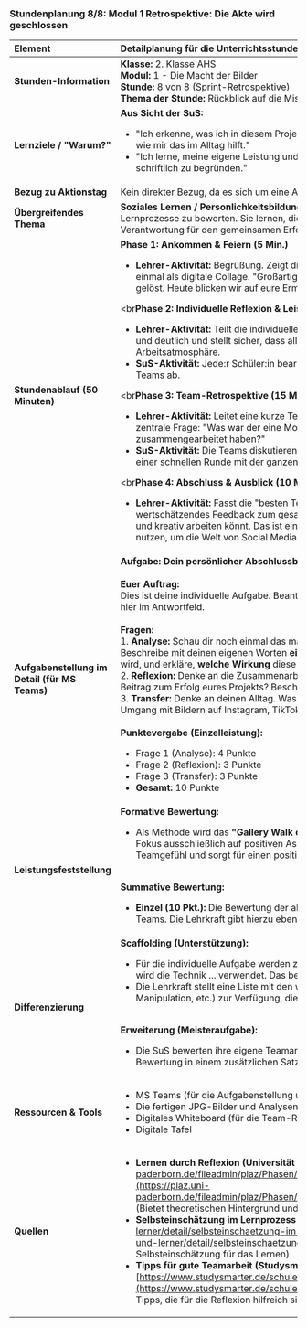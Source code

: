 ### **Stundenplanung 8/8: Modul 1 Retrospektive: Die Akte wird geschlossen**

| **Element** | **Detailplanung für die Unterrichtsstunde** |
| :--- | :--- |
| **Stunden-Information** | **Klasse:** 2. Klasse AHS<br>**Modul:** 1 - Die Macht der Bilder<br>**Stunde:** 8 von 8 (Sprint-Retrospektive)<br>**Thema der Stunde:** Rückblick auf die Mission "Bildermacht" und individuelle Reflexion. |
| **Lernziele / "Warum?"** | **Aus Sicht der SuS:**<br><ul><li>"Ich erkenne, was ich in diesem Projekt über Bilder, Medien und Teamarbeit gelernt habe und wie mir das im Alltag hilft."</li><li>"Ich lerne, meine eigene Leistung und meinen Beitrag zum Teamerfolg fair einzuschätzen und schriftlich zu begründen."</li></ul> |
| **Bezug zu Aktionstag** | Kein direkter Bezug, da es sich um eine Abschlussreflexion handelt. |
| **Übergreifendes Thema** | **Soziales Lernen / Personlichkeitsbildung:** Die SuS üben Selbstreflexion und die Fähigkeit, Lernprozesse zu bewerten. Sie lernen, die eigene Rolle in einem Team kritisch zu betrachten und Verantwortung für den gemeinsamen Erfolg zu übernehmen. |
| **Stundenablauf (50 Minuten)** | **Phase 1: Ankommen & Feiern (5 Min.)**<br><ul><li>**Lehrer-Aktivität:** Begrüßung. Zeigt die besten "Gegen-Versionen" aus der Vorstunde noch einmal als digitale Collage. "Großartige Arbeit, Detektive! Die Akten sind geschlossen, die Fälle gelöst. Heute blicken wir auf eure Ermittlungsarbeit zurück."</li></ul><br**Phase 2: Individuelle Reflexion & Leistungsfeststellung (20 Min.)**<br><ul><li>**Lehrer-Aktivität:** Teilt die individuelle Reflexionsaufgabe in MS Teams. Erklärt den Auftrag klar und deutlich und stellt sicher, dass alle SuS ihn verstanden haben. Sorgt für eine ruhige Arbeitsatmosphäre.</li><li>**SuS-Aktivität:** Jede:r Schüler:in bearbeitet die Aufgabe selbstständig und gibt sie direkt in MS Teams ab.</li></ul><br**Phase 3: Team-Retrospektive (15 Min.)**<br><ul><li>**Lehrer-Aktivität:** Leitet eine kurze Team-Retrospektive an. Jedes Team bespricht intern eine zentrale Frage: "Was war der eine Moment, in dem wir als Team am besten zusammengearbeitet haben?"</li><li>**SuS-Aktivität:** Die Teams diskutieren die Frage und teilen ihre "besten Team-Momente" in einer schnellen Runde mit der ganzen Klasse.</li></ul><br**Phase 4: Abschluss & Ausblick (10 Min.)**<br><ul><li>**Lehrer-Aktivität:** Fasst die "besten Team-Momente" zusammen und gibt ein abschließendes, wertschätzendes Feedback zum gesamten Modul. "Ihr habt bewiesen, dass ihr kritisch denken und kreativ arbeiten könnt. Das ist eine Superkraft! Im nächsten Modul werden wir diese Kraft nutzen, um die Welt von Social Media zu untersuchen."</li></ul> |
| **Aufgabenstellung im Detail (für MS Teams)** | **Aufgabe: Dein persönlicher Abschlussbericht**<br><br>**Euer Auftrag:**<br>Dies ist deine individuelle Aufgabe. Beantworte die folgenden drei Fragen in ganzen Sätzen direkt hier im Antwortfeld.<br><br>**Fragen:**<br>1.  **Analyse:** Schau dir noch einmal das manipulierte Bild an, das ihr als Team untersucht habt. Beschreibe mit deinen eigenen Worten **eine** manipulative Technik, die in diesem Bild verwendet wird, und erkläre, **welche Wirkung** diese Technik auf den Betrachter hat.<br>2.  **Reflexion:** Denke an die Zusammenarbeit in deinem Team. Was war dein persönlicher, größter Beitrag zum Erfolg eures Projekts? Beschreibe eine konkrete Situation.<br>3.  **Transfer:** Denke an deinen Alltag. Was nimmst du aus diesem Projekt für deinen eigenen Umgang mit Bildern auf Instagram, TikTok oder in der Werbung mit?<br><br>**Punktevergabe (Einzelleistung):**<br><ul><li>Frage 1 (Analyse): 4 Punkte</li><li>Frage 2 (Reflexion): 3 Punkte</li><li>Frage 3 (Transfer): 3 Punkte</li><li>**Gesamt:** 10 Punkte</li></ul> |
| **Leistungsfeststellung** | **Formative Bewertung:**<br><ul><li>Als Methode wird das **"Gallery Walk of Success"** genutzt. In der Team-Retrospektive liegt der Fokus ausschließlich auf positiven Aspekten ("Was war unser bester Moment?"). Dies stärkt das Teamgefühl und sorgt für einen positiven Abschluss des Moduls.</li></ul><br>**Summative Bewertung:**<br><ul><li>**Einzel (10 Pkt.):** Die Bewertung der abgegebenen, individuellen Reflexionsaufgabe in MS Teams. Die Lehrkraft gibt hierzu ebenfalls ein kurzes schriftliches Feedback zu jeder Antwort.</li></ul> |
| **Differenzierung** | **Scaffolding (Unterstützung):**<br><ul><li>Für die individuelle Aufgabe werden zu jeder Frage Satzanfänge bereitgestellt (z.B. "In dem Bild wird die Technik ... verwendet. Das bewirkt, dass...").</li><li>Die Lehrkraft stellt eine Liste mit den wichtigsten Fachbegriffen (Perspektive, Farbgebung, Manipulation, etc.) zur Verfügung, die die SuS verwenden können.</li></ul><br>**Erweiterung (Meisteraufgabe):**<br><ul><li>Die SuS bewerten ihre eigene Teamarbeit auf einer Skala von 1-10 und begründen ihre Bewertung in einem zusätzlichen Satz.</li></ul> |
| **Ressourcen & Tools** | <ul><li>MS Teams (für die Aufgabenstellung und Abgabe)</li><li>Die fertigen JPG-Bilder und Analysen zur Referenz</li><li>Digitales Whiteboard (für die Team-Retrospektive)</li><li>Digitale Tafel</li></ul> |
| **Quellen**| <ul><li>**Lernen durch Reflexion (Universität Paderborn):** [https://plaz.uni-paderborn.de/fileadmin/plaz/Phasen/Praxissemester/Portfolio/Reflexionshilfen_PLAZ_2018.pdf](https://plaz.uni-paderborn.de/fileadmin/plaz/Phasen/Praxissemester/Portfolio/Reflexionshilfen_PLAZ_2018.pdf) (Bietet theoretischen Hintergrund und Methoden zur Reflexion)</li><li>**Selbsteinschätzung im Lernprozess (schule.at):** [https://www.schule.at/portale/lehrer-und-lerner/detail/selbsteinschaetzung-im-lernprozess.html](https://www.schule.at/portale/lehrer-und-lerner/detail/selbsteinschaetzung-im-lernprozess.html) (Erklärt die Wichtigkeit der Selbsteinschätzung für das Lernen)</li><li>**Tipps für gute Teamarbeit (Studysmarter):** [https://www.studysmarter.de/schule/deutsch/textanalyse/teamarbeit/](https://www.studysmarter.de/schule/deutsch/textanalyse/teamarbeit/) (Zusammenfassende Tipps, die für die Reflexion hilfreich sind)</li></ul> |


